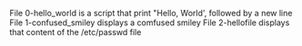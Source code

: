 File 0-hello_world is a script that print "Hello, World', followed by a new line
File 1-confused_smiley displays a comfused smiley
File 2-hellofile displays that content of the /etc/passwd file
